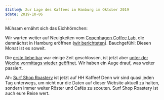 ```yaml
---
$title@: Zur Lage des Kaffees in Hamburg im Oktober 2019
$date: 2019-10-06
---
```


Mühsam ernährt sich das Eichhörnchen:

Wir warten weiter auf Neuigkeiten vom [Copenhagen Coffee Lab](https://copenhagencoffeelab.com/), die demnächst in Hamburg eröffnen ([wir berichteten]([url('/content/posts/20190918.md')])). Bauchgefühl: Diesen Monat ist es soweit.

Die [erste liebe bar]([url('/content/cafes/erste-liebe-bar.md')]) war einige Zeit geschlossen, ist jetzt aber [unter der Woche vormittags wieder geöffnet](http://www.ersteliebebar.de/2019/09/1506/). Wir haben ein Auge drauf, was weiter passiert.

Ah: [Surf Shop Roastery]([url('/content/cafes/surf-shop-roastery.md')]) ist jetzt auf HH Kaffee! Denn wir sind quasi jeden Tag unterwegs, um nicht nur die Daten auf dieser Website aktuell zu halten, sondern immer weiter Röster und Cafés zu scouten. Surf Shop Roastery ist auch eure Reise wert.